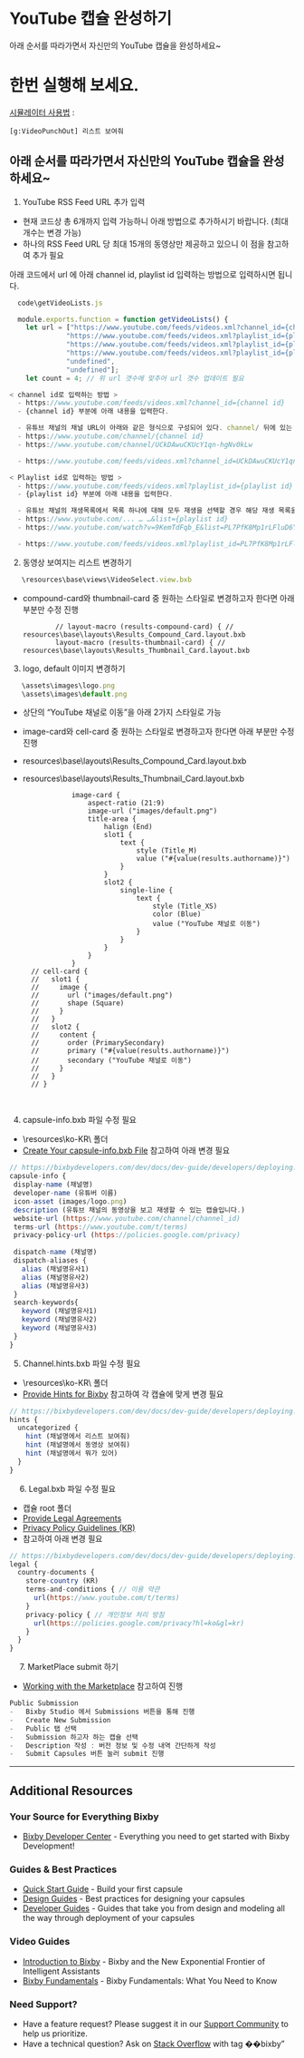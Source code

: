 # YouTube 캡슐 완성하기 

아래 순서를 따라가면서 자신만의 YouTube 캡슐을 완성하세요~


# 한번 실행해 보세요. 

[시뮬레이터 사용법](https://bixbydevelopers.com/dev/docs/dev-guide/developers/ide.simulator) :

`[g:VideoPunchOut] 리스트 보여줘`


## 아래 순서를 따라가면서 자신만의 YouTube 캡슐을 완성하세요~

1.	YouTube RSS Feed URL 추가 입력
  -	현재 코드상 총 6개까지 입력 가능하니 아래 방법으로 추가하시기 바랍니다. (최대 개수는 변경 가능)
  -	하나의 RSS Feed URL 당 최대 15개의 동영상만 제공하고 있으니 이 점을 참고하여 추가 필요

  아래 코드에서 url 에 아래 channel id, playlist id 입력하는 방법으로 입력하시면 됩니다. 

```js
  code\getVideoLists.js

  module.exports.function = function getVideoLists() {
    let url = ["https://www.youtube.com/feeds/videos.xml?channel_id={channel id}", 
              "https://www.youtube.com/feeds/videos.xml?playlist_id={playlist id}", 
              "https://www.youtube.com/feeds/videos.xml?playlist_id={playlist id}", 
              "https://www.youtube.com/feeds/videos.xml?playlist_id={playlist id}", 
              "undefined", 
              "undefined"]; 
    let count = 4; // 위 url 갯수에 맞추어 url 갯수 업데이트 필요
```

```js
< channel id로 입력하는 방법 > 
  -	https://www.youtube.com/feeds/videos.xml?channel_id={channel id}
  -	{channel id} 부분에 아래 내용을 입력한다. 

  -	유튜브 채널의 채널 URL이 아래와 같은 형식으로 구성되어 있다. channel/ 뒤에 있는 채널 ID를 입력
  -	https://www.youtube.com/channel/{channel id}
  -	https://www.youtube.com/channel/UCkDAwuCKUcY1qn-hgNv0kLw

  -	https://www.youtube.com/feeds/videos.xml?channel_id=UCkDAwuCKUcY1qn-hgNv0kLw
```

```js
< Playlist id로 입력하는 방법 > 
  -	https://www.youtube.com/feeds/videos.xml?playlist_id={playlist id}
  -	{playlist id} 부분에 아래 내용을 입력한다. 

  -	유튜브 채널의 재생목록에서 목록 하나에 대해 모두 재생을 선택할 경우 해당 재생 목록을 모두 재생할 수 있는 화면으로 전환되는데 이 때 list= 뒤에 있는 playlist id를 입력
  -	https://www.youtube.com/... … …&list={playlist id}
  -	https://www.youtube.com/watch?v=9KemTdFqb_E&list=PL7PfK8Mp1rLFluD6Y03sCuJcbeHuPcBHZ

  -	https://www.youtube.com/feeds/videos.xml?playlist_id=PL7PfK8Mp1rLFluD6Y03sCuJcbeHuPcBHZ
```
 

2. 동영상 보여지는 리스트 변경하기 
 ```js
 	\resources\base\views\VideoSelect.view.bxb
 ```
  -	compound-card와 thumbnail-card 중 원하는 스타일로 변경하고자 한다면 아래 부분만 수정 진행

 				// layout-macro (results-compound-card) { // resources\base\layouts\Results_Compound_Card.layout.bxb
				layout-macro (results-thumbnail-card) { // resources\base\layouts\Results_Thumbnail_Card.layout.bxb


3.	logo, default 이미지 변경하기
 ```js
 	\assets\images\logo.png
 	\assets\images\default.png
 ```
  -	상단의 “YouTube 채널로 이동”을 아래 2가지 스타일로 가능 
  -	image-card와 cell-card 중 원하는 스타일로 변경하고자 한다면 아래 부분만 수정 진행
  -	resources\base\layouts\Results_Compound_Card.layout.bxb
  - resources\base\layouts\Results_Thumbnail_Card.layout.bxb 

					image-card {
						aspect-ratio (21:9)
						image-url ("images/default.png")
						title-area {
							halign (End)
							slot1 {
								text {
									style (Title_M)
									value ("#{value(results.authorname)}")
								}
							}
							slot2 {
								single-line {
									text {
										style (Title_XS)
										color (Blue)
										value ("YouTube 채널로 이동")
									}
								}								
							}							
						}
					}
          // cell-card {
          //   slot1 {
          //     image {
          //       url ("images/default.png")
          //       shape (Square)
          //     }
          //   }
          //   slot2 {
          //     content {
          //       order (PrimarySecondary)
          //       primary ("#{value(results.authorname)}")
          //       secondary ("YouTube 채널로 이동")
          //     }
          //   }
          // }    
 

4.	capsule-info.bxb 파일 수정 필요
  -	\resources\ko-KR\ 폴더
  - [Create Your capsule-info.bxb File](https://bixbydevelopers.com/dev/docs/dev-guide/developers/deploying.prep-marketplace#create-your-capsule-infobxb-file) 
    참고하여 아래 변경 필요

 ```js
// https://bixbydevelopers.com/dev/docs/dev-guide/developers/deploying.prep-marketplace#create-your-capsule-infobxb-file
capsule-info {
  display-name (채널명)
  developer-name (유튜버 이름)
  icon-asset (images/logo.png)
  description (유튜브 채널의 동영상을 보고 재생할 수 있는 캡슐입니다.)
  website-url (https://www.youtube.com/channel/channel_id)
  terms-url (https://www.youtube.com/t/terms)
  privacy-policy-url (https://policies.google.com/privacy)
  
  dispatch-name (채널명)
  dispatch-aliases {
    alias (채널명유사1)
    alias (채널명유사2)
    alias (채널명유사3)
  }
  search-keywords{
    keyword (채널명유사1)
    keyword (채널명유사2) 
    keyword (채널명유사3)
  }
}
 ```


5.	Channel.hints.bxb 파일 수정 필요
  -	\resources\ko-KR\ 폴더 
  -	[Provide Hints for Bixby](https://bixbydevelopers.com/dev/docs/dev-guide/developers/deploying.prep-marketplace#provide-hints-for-bixby) 
	참고하여 각 캡슐에 맞게 변경 필요

```js
// https://bixbydevelopers.com/dev/docs/dev-guide/developers/deploying.prep-marketplace#provide-hints-for-bixby
hints {
  uncategorized {
    hint (채널명에서 리스트 보여줘)
    hint (채널명에서 동영상 보여줘)
    hint (채널명에서 뭐가 있어)
  }
}
```

 
6.	Legal.bxb 파일 수정 필요
  -	캡슐 root 폴더 
  -	[Provide Legal Agreements](https://bixbydevelopers.com/dev/docs/dev-guide/developers/deploying.prep-marketplace#provide-legal-agreements)
  - [Privacy Policy Guidelines (KR)](https://bixbydevelopers.com/dev/docs/dev-guide/developers/deploying.privacy-policy-kr)
  -	참고하여 아래 변경 필요

```js
// https://bixbydevelopers.com/dev/docs/dev-guide/developers/deploying.prep-marketplace#provide-legal-agreements
legal {
  country-documents {
    store-country (KR)
    terms-and-conditions { // 이용 약관
      url(https://www.youtube.com/t/terms)
    }
    privacy-policy { // 개인정보 처리 방침
      url(https://policies.google.com/privacy?hl=ko&gl=kr)
    }    
  }
}
```
 
7.	MarketPlace submit 하기
-	[Working with the Marketplace](https://bixbydevelopers.com/dev/docs/dev-guide/developers/deploying.can-submission) 
	참고하여 진행 

```js
Public Submission
-	Bixby Studio 에서 Submissions 버튼을 통해 진행
-	Create New Submission
-	Public 탭 선택 
-	Submission 하고자 하는 캡슐 선택 
-	Description 작성 : 버전 정보 및 수정 내역 간단하게 작성
-	Submit Capsules 버튼 눌러 submit 진행
```


---

## Additional Resources

### Your Source for Everything Bixby

* [Bixby Developer Center](https://bixbydevelopers.com) - Everything you need to get started with Bixby Development!

### Guides & Best Practices

* [Quick Start Guide](https://bixbydevelopers.com/dev/docs/get-started/quick-start) - Build your first capsule
* [Design Guides](https://bixbydevelopers.com/dev/docs/dev-guide/design-guides) - Best practices for designing your capsules
* [Developer Guides](https://bixbydevelopers.com/dev/docs/dev-guide/developers) - Guides that take you from design and modeling all the way through deployment of your capsules

### Video Guides

* [Introduction to Bixby](https://youtu.be/DFvpK4PosvI) - Bixby and the New Exponential Frontier of Intelligent Assistants
* [Bixby Fundamentals](https://bixby.developer.samsung.com/newsroom/en-us/22/01/2019/Teaching-Bixby-Fundamentals-What-You-Need-to-Know) - Bixby Fundamentals: What You Need to Know

### Need Support?

* Have a feature request? Please suggest it in our [Support Community](https://support.bixbydevelopers.com/hc/en-us/community/topics/360000183273-Feature-Requests) to help us prioritize.
* Have a technical question? Ask on [Stack Overflow](https://stackoverflow.com/questions/tagged/bixby) with tag ��bixby”
